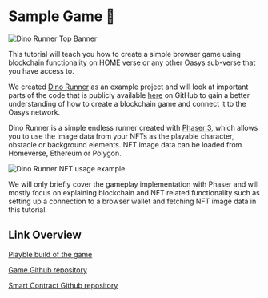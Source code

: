 ---
---

# Sample Game 🦖

![Dino Runner Top Banner](/img/docs/tech/sample-game/game-top-banner.png)

This tutorial will teach you how to create a simple browser game using blockchain functionality on HOME verse or any other Oasys sub-verse that you have access to.

We created [Dino Runner](https://dino-runner-client.vercel.app/) as an example project and will look at important parts of the code that is publicly available [here](https://github.com/oasysgames/dino-runner-client) on GitHub to gain a better understanding of how to create a blockchain game and connect it to the Oasys network.

Dino Runner is a simple endless runner created with [Phaser 3](https://phaser.io/phaser3), which allows you to use the image data from your NFTs as the playable character, obstacle or background elements. NFT image data can be loaded from Homeverse, Ethereum or Polygon.

![Dino Runner NFT usage example](/img/docs/tech/sample-game/game-nft-example.png)

We will only briefly cover the gameplay implementation with Phaser and will mostly focus on explaining blockchain and NFT related functionality such as setting up a connection to a browser wallet and fetching NFT image data in this tutorial.

## Link Overview
[Playble build of the game](https://dino-runner-client.vercel.app/)

[Game Github repository](https://github.com/oasysgames/dino-runner-client)

[Smart Contract Github repository](https://github.com/oasysgames/dino-runner-solidity)